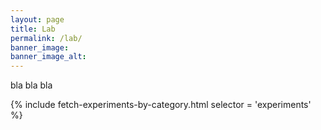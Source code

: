```yaml
---
layout: page
title: Lab
permalink: /lab/
banner_image: 
banner_image_alt:
---
```


bla bla bla

<div>
  {% include fetch-experiments-by-category.html selector = 'experiments' %}
</div>